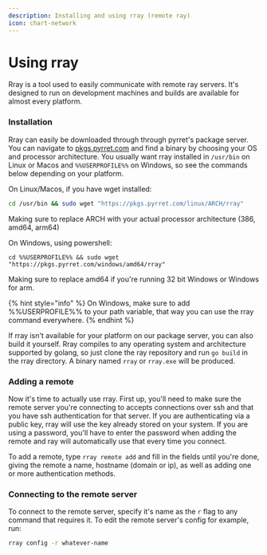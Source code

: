 ```yaml
---
description: Installing and using rray (remote ray)
icon: chart-network
---
```


# Using rray

Rray is a tool used to easily communicate with remote ray servers. It's designed to run on development machines and builds are available for almost every platform.&#x20;

### Installation

Rray can easily be downloaded through through pyrret's package server. You can navigate to [pkgs.pyrret.com](https://pkgs.pyrret.com/) and find a binary by choosing your OS and processor architecture. You usually want rray installed in `/usr/bin` on Linux or Macos and `%%USERPROFILE%%` on Windows, so see the commands below depending on your platform.

On Linux/Macos, if you have wget installed:

```bash
cd /usr/bin && sudo wget "https://pkgs.pyrret.com/linux/ARCH/rray"
```

Making sure to replace ARCH with your actual processor architecture (386, amd64, arm64)

On Windows, using powershell:

```batch
cd %%USERPROFILE%% && sudo wget "https://pkgs.pyrret.com/windows/amd64/rray"
```

Making sure to replace amd64 if you're running 32 bit Windows or Windows for arm.

{% hint style="info" %}
On Windows, make sure to add %%USERPROFILE%% to your path variable, that way you can use the rray command everywhere.
{% endhint %}

If rray isn't available for your platform on our package server, you can also build it yourself. Rray compiles to any operating system and architecture supported by golang, so just clone the ray repository and run `go build` in the rray directory. A binary named `rray` or `rray.exe` will be produced.

### Adding a remote

Now it's time to actually use rray. First up, you'll need to make sure the remote server you're connecting to accepts connections over ssh and that you have ssh authentication for that server. If you are authenticating via a public key, rray will use the key already stored on your system. If you are using a  password, you'll have to enter the password when adding the remote and ray will automatically use that every time you connect.

To add a remote, type `rray remote add` and fill in the fields until you're done, giving the remote a name, hostname (domain or ip), as well as adding one or more authentication methods.

### Connecting to the remote server

To connect to the remote server, specify it's name as the `r` flag to any command that requires it. To edit the remote server's config for example, run:

```bash
rray config -r whatever-name
```
